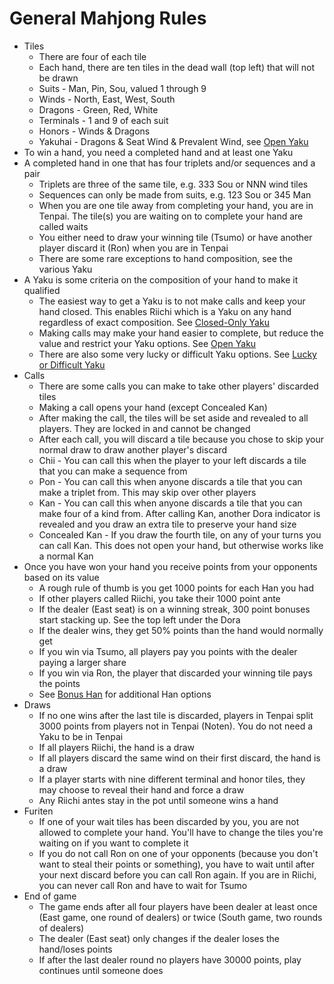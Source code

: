 # General Mahjong Rules

* Tiles
  * There are four of each tile
  * Each hand, there are ten tiles in the dead wall (top left) that will not be drawn
  * Suits - Man, Pin, Sou, valued 1 through 9
  * Winds - North, East, West, South
  * Dragons - Green, Red, White
  * Terminals - 1 and 9 of each suit
  * Honors - Winds & Dragons
  * Yakuhai - Dragons & Seat Wind & Prevalent Wind, see [Open Yaku](README-open-yaku.md)
* To win a hand, you need a completed hand and at least one Yaku
* A completed hand in one that has four triplets and/or sequences and a pair
  * Triplets are three of the same tile, e.g. 333 Sou or NNN wind tiles
  * Sequences can only be made from suits, e.g. 123 Sou or 345 Man
  * When you are one tile away from completing your hand, you are in Tenpai.  The tile(s)
    you are waiting on to complete your hand are called waits
  * You either need to draw your winning tile (Tsumo) or have another player discard
    it (Ron) when you are in Tenpai
  * There are some rare exceptions to hand composition, see the various Yaku
* A Yaku is some criteria on the composition of your hand to make it qualified
  * The easiest way to get a Yaku is to not make calls and keep your hand closed.
    This enables Riichi which is a Yaku on any hand regardless of exact composition.
    See [Closed-Only Yaku](README-closed-only-yaku.md)
  * Making calls may make your hand easier to complete, but reduce the value and restrict
    your Yaku options.  See [Open Yaku](README-open-yaku.md)
  * There are also some very lucky or difficult Yaku options.
    See [Lucky or Difficult Yaku](README-lucky-or-difficult-yaku.md)
* Calls
  * There are some calls you can make to take other players' discarded tiles
  * Making a call opens your hand (except Concealed Kan)
  * After making the call, the tiles will be set aside and revealed to all players.  They
    are locked in and cannot be changed
  * After each call, you will discard a tile because you chose to skip your normal draw
    to draw another player's discard
  * Chii - You can call this when the player to your left discards a tile that you can
    make a sequence from
  * Pon - You can call this when anyone discards a tile that you can make a triplet from.
    This may skip over other players
  * Kan - You can call this when anyone discards a tile that you can make four of a kind
    from.  After calling Kan, another Dora indicator is revealed and you draw an extra
    tile to preserve your hand size
  * Concealed Kan - If you draw the fourth tile, on any of your turns you can call Kan.
    This does not open your hand, but otherwise works like a normal Kan
* Once you have won your hand you receive points from your opponents based on its value
  * A rough rule of thumb is you get 1000 points for each Han you had
  * If other players called Riichi, you take their 1000 point ante
  * If the dealer (East seat) is on a winning streak, 300 point bonuses start stacking up.
    See the top left under the Dora
  * If the dealer wins, they get 50% points than the hand would normally get
  * If you win via Tsumo, all players pay you points with the dealer paying a larger share
  * If you win via Ron, the player that discarded your winning tile pays the points
  * See [Bonus Han](README-bonus-han.md) for additional Han options
* Draws
  * If no one wins after the last tile is discarded, players in Tenpai split 3000 points
    from players not in Tenpai (Noten).  You do not need a Yaku to be in Tenpai
  * If all players Riichi, the hand is a draw
  * If all players discard the same wind on their first discard, the hand is a draw
  * If a player starts with nine different terminal and honor tiles, they may choose
    to reveal their hand and force a draw
  * Any Riichi antes stay in the pot until someone wins a hand
* Furiten
  * If one of your wait tiles has been discarded by you, you are not allowed to complete
    your hand.  You'll have to change the tiles you're waiting on if you want to complete
    it
  * If you do not call Ron on one of your opponents (because you don't want to steal
    their points or something), you have to wait until after your next discard before
    you can call Ron again.  If you are in Riichi, you can never call Ron and have to
    wait for Tsumo
* End of game
  * The game ends after all four players have been dealer at least once (East game,
    one round of dealers) or twice (South game, two rounds of dealers)
  * The dealer (East seat) only changes if the dealer loses the hand/loses points
  * If after the last dealer round no players have 30000 points, play continues until
    someone does
